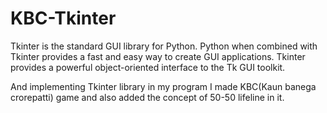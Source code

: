 # KBC-Tkinter
Tkinter is the standard GUI library for Python. Python when combined with Tkinter provides a fast and easy way to create GUI applications.
Tkinter provides a powerful object-oriented interface to the Tk GUI toolkit.

And implementing Tkinter library in my program I made KBC(Kaun banega crorepatti) game and also added the concept of 50-50 lifeline in it.
